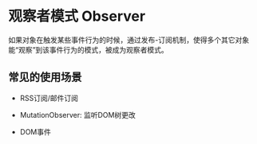 # 观察者模式 Observer

如果对象在触发某些事件行为的时候，通过发布-订阅机制，使得多个其它对象能“观察”到该事件行为的模式，被成为观察者模式。

## 常见的使用场景

- RSS订阅/邮件订阅

- MutationObserver: 监听DOM树更改

- DOM事件